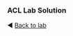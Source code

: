 ### ACL Lab Solution

◀️ [Back to lab](https://github.com/tech-zero/ccnp-encor/blob/main/labs/ACLs/lab1/README.md)
